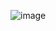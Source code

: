 ![image](https://github.com/Ayanabha1/6-Companies-30-Days-Challenge/assets/63809278/2f006163-678c-4964-899f-25c1a3484d03)
